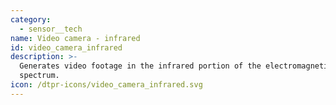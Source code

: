 ```yaml
---
category:
  - sensor__tech
name: Video camera - infrared
id: video_camera_infrared
description: >-
  Generates video footage in the infrared portion of the electromagnetic
  spectrum.
icon: /dtpr-icons/video_camera_infrared.svg
---
```


